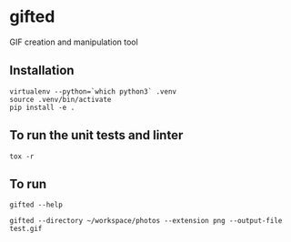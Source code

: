 # gifted 

GIF creation and manipulation tool

## Installation
```
virtualenv --python=`which python3` .venv
source .venv/bin/activate
pip install -e .
```

## To run the unit tests and linter
```
tox -r
```

## To run
```
gifted --help
```
```
gifted --directory ~/workspace/photos --extension png --output-file test.gif
```
